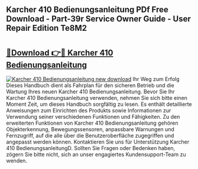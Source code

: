## Karcher 410 Bedienungsanleitung PDf Free Download - Part-39r Service Owner Guide - User Repair Edition Te8M2

# <h2><a href="http://df4dkt.blite.top/?on=Karcher+410+Bedienungsanleitung">🔗Download 👉🔴 Karcher 410 Bedienungsanleitung</a></h2>

[![Karcher 410 Bedienungsanleitung new download](https://i.imgur.com/lujVjoI.png)](http://df4dkt.blite.top/?on=Karcher+410+Bedienungsanleitung)
Ihr Weg zum Erfolg Dieses Handbuch dient als Fahrplan für den sicheren Betrieb und die Wartung Ihres neuen Karcher 410 Bedienungsanleitung. Bevor Sie Ihr Karcher 410 Bedienungsanleitung verwenden, nehmen Sie sich bitte einen Moment Zeit, um dieses Handbuch sorgfältig zu lesen. Es enthält detaillierte Anweisungen zum Einrichten des Produkts sowie Informationen zur Verwendung seiner verschiedenen Funktionen und Fähigkeiten. Zu den erweiterten Funktionen von Karcher 410 Bedienungsanleitung gehören Objekterkennung, Bewegungssensoren, anpassbare Warnungen und Fernzugriff, auf die alle über die Benutzeroberfläche zugegriffen und angepasst werden können. Kontaktieren Sie uns für Unterstützung Karcher 410 BedienungsanleitungD. Sollten Sie Fragen oder Bedenken haben, zögern Sie bitte nicht, sich an unser engagiertes Kundensupport-Team zu wenden.
